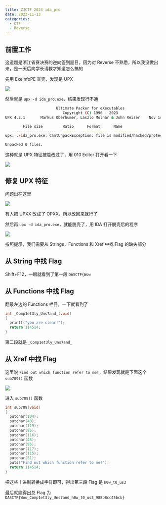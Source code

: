 ```yaml
---
title: ZJCTF 2023 ida_pro
date: 2023-11-13
categories:
  - CTF
  - Reverse
---
```


## 前置工作

这道题是浙江省赛决赛的逆向签到题目，因为对 Reverse 不熟悉，所以我没做出来，是一天后向学长请教才知道怎么搞的

先用 ExeInfoPE 查壳，发现是 UPX

![](https://z1.ax1x.com/2023/11/13/piGO43D.png)

然后就是 `upx -d ida_pro.exe`，结果发现行不通

```bash
                       Ultimate Packer for eXecutables
                          Copyright (C) 1996 - 2023
UPX 4.2.1       Markus Oberhumer, Laszlo Molnar & John Reiser    Nov 1st 2023

        File size         Ratio      Format      Name
   --------------------   ------   -----------   -----------
upx: .\ida_pro.exe: CantUnpackException: file is modified/hacked/protected; take care!!!

Unpacked 0 files.
```

这种就是 UPX 特征被篡改过了，用 010 Editor 打开看一下

![](https://z1.ax1x.com/2023/11/13/piGOHHI.png)

## 修复 UPX 特征

问题出在这里

![](https://z1.ax1x.com/2023/11/13/piGOqEt.png)

有人把 UPXX 改成了 OPXX，所以改回来就行了

然后再 `upx -d ida_pro.exe`，就能脱壳了，用 IDA 打开脱壳后的程序

![](https://z1.ax1x.com/2023/11/13/piGOjC8.png)

按照提示，我们需要从 Strings，Functions 和 Xref 中找 Flag 的缺失部分

## 从 String 中找 Flag

Shift+F12，一眼就看到了第一段 `DASCTF{Wow`

## 从 Functions 中找 Flag

翻最左边的 Functions 栏目，一下就看到了

```c
int _Comp1et3ly_Uns7and_(void)
{
  printf("you are clear!");
  return 114514;
}
```

第二段就是 `_Comp1et3ly_Uns7and_`

## 从 Xref 中找 Flag

这里说 `Find out which function refer to me!`，结果发现就是下面这个 `sub709()` 函数

![](https://z1.ax1x.com/2023/11/13/piGX9Ds.png)

进入 `sub709()` 函数

```c
int sub709(void)
{
  putchar(104);
  putchar(48);
  putchar(119);
  putchar(95);
  putchar(116);
  putchar(48);
  putchar(95);
  putchar(117);
  putchar(115);
  putchar(51);
  puts("Find out which function refer to me!");
  return 114514;
}
```

把这些十进制转换成字符即可，得出第三段 Flag 是 `h0w_t0_us3`

最后就能得出总 Flag 为 `DASCTF{Wow_Comp1et3ly_Uns7and_h0w_t0_us3_988b8cc45bcb}`